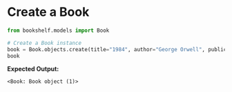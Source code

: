 # Create a Book

```python
from bookshelf.models import Book

# Create a Book instance
book = Book.objects.create(title="1984", author="George Orwell", publication_year=1949)
book
```

**Expected Output:**
```
<Book: Book object (1)>
```
